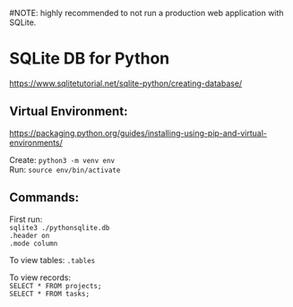 #NOTE: highly recommended to not run a production web application with SQLite.

# SQLite DB for Python


https://www.sqlitetutorial.net/sqlite-python/creating-database/



## Virtual Environment:
https://packaging.python.org/guides/installing-using-pip-and-virtual-environments/

Create: `python3 -m venv env`   
Run: `source env/bin/activate`

## Commands:
First run:    
`sqlite3 ./pythonsqlite.db`   
`.header on`   
`.mode column`
   
To view tables: `.tables`

To view records:   
`SELECT * FROM projects;`   
`SELECT * FROM tasks;`